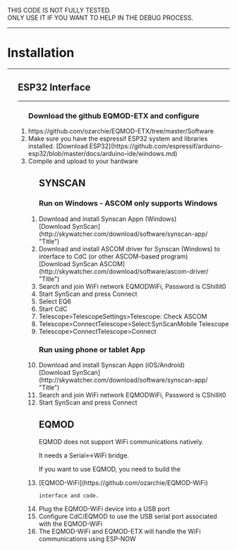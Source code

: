 THIS CODE IS NOT FULLY TESTED.  
ONLY USE IT IF YOU WANT TO HELP IN THE DEBUG PROCESS.  
<hr />
<h1>Installation</h1>

<hr />
<ol>

<h2>ESP32 Interface</h2>
<hr />
<ol>
<h3>Download the github EQMOD-ETX and configure</h3>
<li>https://github.com/ozarchie/EQMOD-ETX/tree/master/Software</li>
<li>Make sure you have the espressif ESP32 system and libraries installed.    
[Download ESP32](https://github.com/espressif/arduino-esp32/blob/master/docs/arduino-ide/windows.md)</li>
<li>Compile and upload to your hardware</li>  

<ol>

<h2>SYNSCAN</h2>
<h3>Run on Windows - ASCOM only supports Windows</h3>
<li>Download and install Synscan Appn (Windows)</li>
[Download SynScan](http://skywatcher.com/download/software/synscan-app/ "Title")  
<li>Download and install ASCOM driver for Synscan (Windows) to interface to CdC (or other ASCOM-based program)</li>
[Download SynScan ASCOM](http://skywatcher.com/download/software/ascom-driver/ "Title")
<li>Search and join WiFi network EQMODWiFi, Password is CShillit0</li>
<li>Start SynScan and press Connect</li>
<li>Select EQ6</li>
<li>Start CdC</li>
<li>Telescope>TelescopeSettings>Telescope: Check ASCOM</li>
<li>Telescope>ConnectTelescope>Select:SynScanMobile Telescope</li>
<li>Telescope>ConnectTelescope>Connect</li>  

<h3>Run using phone or tablet App</h3>
<li>Download and install Synscan Appn (iOS/Android)</li>
[Download SynScan](http://skywatcher.com/download/software/synscan-app/ "Title")
<li>Search and join WiFi network EQMODWiFi, Password is CShillit0</li>
<li>Start SynScan and press Connect</li>
<h2>EQMOD</h2>
EQMOD does not support WiFi communications natively.  

It needs a Serial<->WiFi bridge.  

If you want to use EQMOD, you need to build the  
<li> [EQMOD-WiFi](https://github.com/ozarchie/EQMOD-WiFi)  
 
    interface and code.  
</li>
<li>Plug the EQMOD-WiFi device into a USB port</li>
<li>Configure CdC/EQMOD to use the USB serial port associated with the EQMOD-WiFi</li>
<li>The EQMOD-WiFi and EQMOD-ETX will handle the WiFi communications using ESP-NOW</li>
